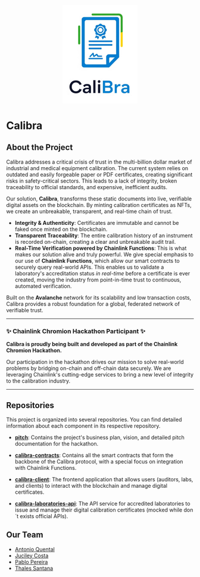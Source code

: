<p align="center">
  <img src="logo_calibra.png" alt="Calibra Logo" width="200"/>
</p>

# Calibra

## About the Project

Calibra addresses a critical crisis of trust in the multi-billion dollar market of industrial and medical equipment calibration. The current system relies on outdated and easily forgeable paper or PDF certificates, creating significant risks in safety-critical sectors. This leads to a lack of integrity, broken traceability to official standards, and expensive, inefficient audits.

Our solution, **Calibra**, transforms these static documents into live, verifiable digital assets on the blockchain. By minting calibration certificates as NFTs, we create an unbreakable, transparent, and real-time chain of trust.

-   **Integrity & Authenticity**: Certificates are immutable and cannot be faked once minted on the blockchain.
-   **Transparent Traceability**: The entire calibration history of an instrument is recorded on-chain, creating a clear and unbreakable audit trail.
-   **Real-Time Verification powered by Chainlink Functions**: This is what makes our solution alive and truly powerful. We give special emphasis to our use of **Chainlink Functions**, which allow our smart contracts to securely query real-world APIs. This enables us to validate a laboratory's accreditation status *in real-time* before a certificate is ever created, moving the industry from point-in-time trust to continuous, automated verification.

Built on the **Avalanche** network for its scalability and low transaction costs, Calibra provides a robust foundation for a global, federated network of verifiable trust.

---

### ✨ Chainlink Chromion Hackathon Participant ✨

**Calibra is proudly being built and developed as part of the Chainlink Chromion Hackathon.**

Our participation in the hackathon drives our mission to solve real-world problems by bridging on-chain and off-chain data securely. We are leveraging Chainlink's cutting-edge services to bring a new level of integrity to the calibration industry.

---

## Repositories

This project is organized into several repositories. You can find detailed information about each component in its respective repository.

* **[pitch](https://github.com/calibrachain/pitch)**: Contains the project's business plan, vision, and detailed pitch documentation for the hackathon.

* **[calibra-contracts](https://github.com/calibrachain/calibra-contracts)**: Contains all the smart contracts that form the backbone of the Calibra protocol, with a special focus on integration with Chainlink Functions.

* **[calibra-client](https://github.com/calibrachain/calibra-client)**: The frontend application that allows users (auditors, labs, and clients) to interact with the blockchain and manage digital certificates.
  
* **[calibra-laboratories-api](https://github.com/calibrachain/calibra-laboratories-api)**: The API service for accredited laboratories to issue and manage their digital calibration certificates (mocked while don´t exists official APIs).

## Our Team

* [Antonio Quental](https://www.linkedin.com/in/antonioquental/)  
* [Juciley Costa](https://www.linkedin.com/in/juciley-costa/)  
* [Pablo Pereira](https://www.linkedin.com/in/pabloduartepereira/)
* [Thales Santana](https://www.linkedin.com/in/thales-c-santana/)  
